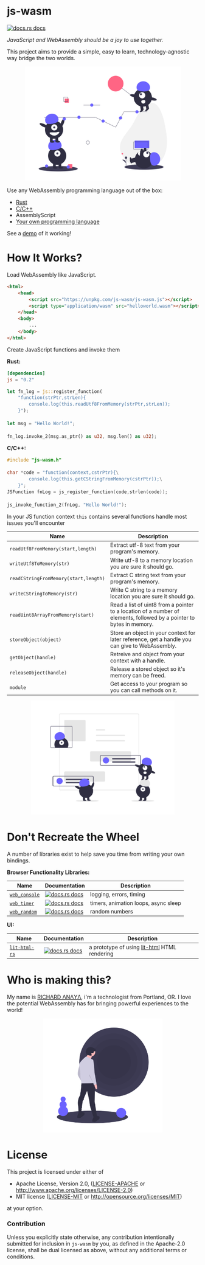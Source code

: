 # js-wasm
<a href="https://docs.rs/js"><img src="https://img.shields.io/badge/docs-latest-blue.svg?style=flat-square" alt="docs.rs docs" /></a>

*JavaScript and WebAssembly should be a joy to use together.*

This project aims to provide a simple, easy to learn, technology-agnostic way bridge the two worlds.

<p align="center">
  <img height="300" src="images/undraw_good_team_m7uu.png">
</p>

Use any WebAssembly programming language out of the box:
* [Rust](https://docs.rs/js/latest/js/)
* [C/C++](js-wasm.h)
* AssemblyScript
* [Your own programming language](https://github.com/richardanaya/wasm-script)

See a [demo](https://richardanaya.github.io/js-wasm/examples/canvas/index.html) of it working!

# How It Works?

Load WebAssembly like JavaScript. 

```html
<html>
    <head>
        <script src="https://unpkg.com/js-wasm/js-wasm.js"></script>
        <script type="application/wasm" src="helloworld.wasm"></script>
    </head>
    <body>
        ...
    </body>
</html>
```

Create JavaScript functions and invoke them

**Rust:**
```toml
[dependencies]
js = "0.2"
```
```rust
let fn_log = js::register_function(
    "function(strPtr,strLen){
        console.log(this.readUtf8FromMemory(strPtr,strLen)); 
    }");

let msg = "Hello World!";

fn_log.invoke_2(msg.as_ptr() as u32, msg.len() as u32);
```

**C/C++:**
```c
#include "js-wasm.h"
 
char *code = "function(context,cstrPtr){\
        console.log(this.getCStringFromMemory(cstrPtr));\
    }";
JSFunction fnLog = js_register_function(code,strlen(code));

js_invoke_function_2(fnLog, "Hello World!");
```

In your JS function context `this` contains several functions handle most issues you'll encounter

| Name          | Description   |
| ------------- | ------------- |
| `readUtf8FromMemory(start,length)` | Extract utf-8 text from your program's memory. |
| `writeUtf8ToMemory(str)` | Write utf-8 to a memory location you are sure it should go. |
| `readCStringFromMemory(start,length)` | Extract C string text from your program's memory. |
| `writeCStringToMemory(str)` | Write C string to a memory location you are sure it should go. |
| `readUint8ArrayFromMemory(start)` | Read a list of uint8 from a pointer to a location of a number of elements, followed by a pointer to bytes in memory. |
| `storeObject(object)` | Store an object in your context for later reference, get a handle you can give to WebAssembly. |
| `getObject(handle)` | Retreive and object from your context with a handle. |
| `releaseObject(handle)` | Release a stored object so it's memory can be freed. |
| `module` | Get access to your program so you can call methods on it. |

<p align="center">
  <img height="300" src="images/undraw_design_team_af2y.png">
</p>

# Don't Recreate the Wheel

A number of libraries exist to help save you time from writing your own bindings. 


**Browser Functionality Libraries:**

| Name          | Documentation | Description   |
| ------------- | ------------- | ------------- |
| [`web_console`](https://github.com/richardanaya/js-wasm/tree/master/crates/web_console) | <a href="https://docs.rs/web_console"><img src="https://img.shields.io/badge/docs-latest-blue.svg?style=flat-square" alt="docs.rs docs" /></a>  | logging, errors, timing |
| [`web_timer`](https://github.com/richardanaya/js-wasm/tree/master/crates/web_timer) | <a href="https://docs.rs/web_console"><img src="https://img.shields.io/badge/docs-latest-blue.svg?style=flat-square" alt="docs.rs docs" /></a>  |  timers, animation loops, async sleep |
| [`web_random`](https://github.com/richardanaya/js-wasm/tree/master/crates/web_random) | <a href="https://docs.rs/web_console"><img src="https://img.shields.io/badge/docs-latest-blue.svg?style=flat-square" alt="docs.rs docs" /></a>  |  random numbers  |

**UI:** 

| Name          | Documentation | Description   |
| ------------- | ------------- | ------------- |
| [`lit-html-rs`](https://github.com/richardanaya/js-wasm/tree/master/crates/lit-html) | <a href="https://docs.rs/lit-html"><img src="https://img.shields.io/badge/docs-latest-blue.svg?style=flat-square" alt="docs.rs docs" /></a>  |  a prototype of using [lit-html](https://lit-html.polymer-project.org/) HTML rendering  |


# Who is making this?

My name is [RICHΛRD ΛNΛYΛ](https://github.com/richardanaya), i'm a technologist from Portland, OR. I love the potential WebAssembly has for bringing powerful experiences to the world! 

<p align="center">
  <img height="300" src="images/undraw_elements_cipa.png">
</p>

# License

This project is licensed under either of

 * Apache License, Version 2.0, ([LICENSE-APACHE](LICENSE-APACHE) or
   http://www.apache.org/licenses/LICENSE-2.0)
 * MIT license ([LICENSE-MIT](LICENSE-MIT) or
   http://opensource.org/licenses/MIT)

at your option.

### Contribution

Unless you explicitly state otherwise, any contribution intentionally submitted
for inclusion in `js-wasm` by you, as defined in the Apache-2.0 license, shall be
dual licensed as above, without any additional terms or conditions.
